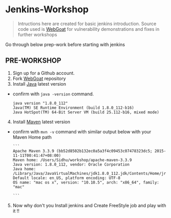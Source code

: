 # Jenkins-Workshop

> Intructions here are created for basic jenkins introduction. Source code used is [WebGoat](https://github.com/WebGoat/WebGoat) for vulnerability demonstrations and fixes in further workshops

Go through below prep-work before starting with jenkins 

## PRE-WORKSHOP

1. Sign up for a Github account.
2. Fork [WebGoat](https://github.com/WebGoat/WebGoat) repository
3. Install [Java](http://www.oracle.com/technetwork/java/javase/downloads/jdk8-downloads-2133151.html) latest version
  - confirm with `java -version` command.
  
      ```
      java version "1.8.0_112"
      Java(TM) SE Runtime Environment (build 1.8.0_112-b16)
      Java HotSpot(TM) 64-Bit Server VM (build 25.112-b16, mixed mode)
      ```
4. Install [Maven](http://maven.apache.org/install.html) latest version
  - confirm with `mvn -v` command with similar output below with your Maven Home path
  
        ```
        Apache Maven 3.3.9 (bb52d8502b132ec0a5a3f4c09453c07478323dc5; 2015-11-11T00:41:47+08:00)
        Maven home: /Users/Sidhu/workshop/apache-maven-3.3.9 
        Java version: 1.8.0_112, vendor: Oracle Corporation
        Java home: /Library/Java/JavaVirtualMachines/jdk1.8.0_112.jdk/Contents/Home/jre
        Default locale: en_US, platform encoding: UTF-8
        OS name: "mac os x", version: "10.10.5", arch: "x86_64", family: "mac"
        
        ```

5. Now why don't you Install jenkins and Create FreeStyle job and play with it !!
